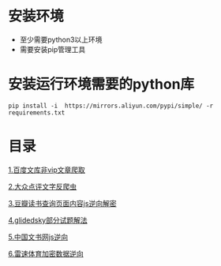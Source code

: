 # 安装环境
* 至少需要python3以上环境
* 需要安装pip管理工具

# 安装运行环境需要的python库
```
pip install -i  https://mirrors.aliyun.com/pypi/simple/ -r requirements.txt
```
# 目录

[1.百度文库非vip文章爬取](https://codebowl.juhe.cn/yangsj/pyhon_spider/tree/master/baiduwenku)

[2.大众点评文字反爬虫](https://codebowl.juhe.cn/yangsj/pyhon_spider/tree/master/dazhongdianping)

[3.豆瓣读书查询页面内容js逆向解密](https://codebowl.juhe.cn/yangsj/pyhon_spider/tree/master/douban)

[4.glidedsky部分试题解法](https://codebowl.juhe.cn/yangsj/pyhon_spider/tree/master/gildeesky)

[5.中国文书网js逆向](https://codebowl.juhe.cn/yangsj/pyhon_spider/tree/master/wenshu)

[6.雷速体育加密数据逆向](https://codebowl.juhe.cn/yangsj/pyhon_spider/tree/master/leisutiyu)

